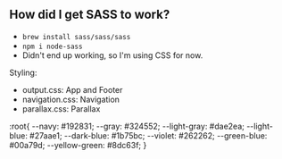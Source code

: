 ## How did I get SASS to work?
- `brew install sass/sass/sass`
- `npm i node-sass`
- Didn't end up working, so I'm using CSS for now. 

Styling:
- output.css: App and Footer
- navigation.css: Navigation
- parallax.css: Parallax

:root{
--navy: #192831;
--gray: #324552;
--light-gray: #dae2ea;
--light-blue: #27aae1;
--dark-blue: #1b75bc;
--violet: #262262;
--green-blue: #00a79d;
--yellow-green: #8dc63f;
}
